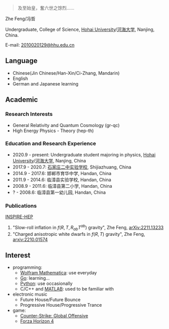 > 及至始皇，奮六世之馀烈……

Zhe Feng/冯哲

Undergraduate, College of Science, [Hohai University](https://en.hhu.edu.cn/)/[河海大学](https://hhu.edu.cn/), Nanjing, China.

E-mail: [2010020129@hhu.edu.cn](mailto:2010020129@hhu.edu.cn)

## Language

- Chinese(Jin Chinese/Han-Xin/Ci-Zhang, Mandarin)
- English
- German and Japanese learning

## Academic

### Research Interests

- General Relativity and Quantum Cosmology (gr-qc)
- High Energy Physics - Theory (hep-th)

### Education and Research Experience

- 2020.9 - present: Undergraduate student majoring in physics, [Hohai University](https://en.hhu.edu.cn/)/[河海大学](https://hhu.edu.cn/), Nanjing, China
- 2017.9 - 2020.7: [石家庄二中实验学校](http://sjzezsyxx.com/), Shijiazhuang, China
- 2014.9 - 2017.6: 邯郸市育华中学, Handan, China
- 2011.9 - 2014.6: 临漳县实验学校, Handan, China
- 2008.9 - 2011.6: 临漳县第二小学, Handan, China
- ? - 2008.6: 临漳县第一幼儿园, Handan, China

### Publications

[INSPIRE-HEP](https://inspirehep.net/authors/2174851)

1. "Slow-roll inflation in $f\left(R, T, R_{ab}T^{ab}\right)$ gravity", Zhe Feng, [arXiv:2211.13233](https://arxiv.org/abs/2211.13233)
2. "Charged anisotropic white dwarfs in $f\left({R}, {T}\right)$ gravity", Zhe Feng, [arxiv:2210.01574](https://arxiv.org/abs/2210.01574)

## Interest

- programming:
    - [Wolfram Mathematica](https://www.wolfram.com/mathematica/): use everyday
    - [Go](https://go.dev/): learning...
    - [Python](https://www.python.org/): use occasionally
    - C/C++ and [MATLAB](http://www.matlab.com/): used to be familiar with
- electronic music
    - Future House/Future Bounce
    - Progressive House/Progressive Trance
- game:
    - [Counter-Strike: Global Offensive](https://www.counter-strike.net/)
    - [Forza Horizon 4](https://forza.net/horizon/)
